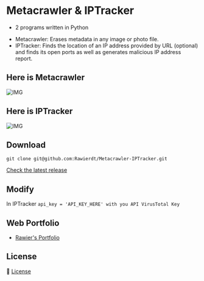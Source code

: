 # Metacrawler & IPTracker

- 2 programs written in Python
* Metacrawler: Erases metadata in any image or photo file.
* IPTracker: Finds the location of an IP address provided by URL (optional) and finds its open ports as well as generates malicious IP address report.

## Here is Metacrawler
![IMG](https://i.ibb.co/Qv9TfyZ/Metacrawler.png)

## Here is IPTracker
![IMG](https://i.ibb.co/tbTMP0g/IPTracker.png)

## Download
`git clone git@github.com:Rawierdt/Metacrawler-IPTracker.git`

[Check the latest release](https://github.com/Rawierdt/Metacrawler-IPTracker/releases/tag/Metacrawlerv1)


## Modify 
In IPTracker
`api_key = 'API_KEY_HERE' with you API VirusTotal Key`


## Web Portfolio
- [Rawier's Portfolio](https://rawier.vercel.app/portfolio)

## License
💜 [License](/LICENSE)

